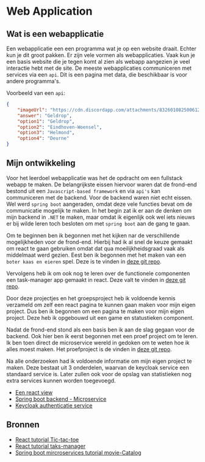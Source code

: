 # Web Application

## Wat is een webapplicatie

Een webapplicatie een een programma wat je op een website draait.
Echter kun je dit groot pakken.
Er zijn vele vormen als webapplicaties.
Vaak kun je een basis website die je tegen komt al zien als webapp aangezien je veel interactie hebt met de site.
De meeste webapplicaties communiceren met services via een `api`.
Dit is een pagina met data, die beschikbaar is voor andere programma's.

Voorbeeld van een `api`:

```json
{
    "imageUrl": "https://cdn.discordapp.com/attachments/832601082500612137/834368808553545728/Post_Geldrop_19-10-2019.jpg",
    "answer": "Geldrop",
    "option1": "Geldrop",
    "option2": "Eindhoven-Woensel",
    "option3": "Helmond",
    "option4": "Deurne"
}
```

## Mijn ontwikkeling

Voor het leerdoel webapplicatie was het de opdracht om een fullstack webapp te maken.
De belangrijkste eissen hiervoor waren dat de frond-end bestond uit een `Javascript-based framework` en via `api's` kan communiceren met de backend.
Voor de backend waren niet echt eissen. Wel werd `spring boot` aangeraden, omdat deze vele functies bevat om de communicatie mogelijk te maken.
In het begin zat ik er aan de denken om mijn backend in `.NET` te maken, maar omdat ik eigenlijk ook wel iets nieuws er bij wilde leren toch besloten om met `spring boot` aan de gang te gaan.

Om te beginnen ben ik begonnen met het kijken nar de verschillende mogelijkheden voor de frond-end.
Hierbij had ik al snel de keuze gemaakt om react te gaan gebruiken omdat dat qua moeilijkheidsgraad vaak als middelmaat werd gezien.
Eest ben ik begonnen met het maken van een `boter kaas en eieren` spel.
Deze is te vinden in [deze git repo](https://github.com/Piet2001/POC-React-Tic-Tac-Toe).

Vervolgens heb ik om ook nog te leren over de functionele componenten een task-manager app gemaakt in react.
Deze valt te vinden in [deze git repo](https://github.com/Piet2001/react-task-manager).

Door deze projectjes en het groepsproject heb ik voldoende kennis verzameld om zelf een react pagina te kunnen gaan maken voor mijn eigen project.
Dus ben ik begonnen om een pagina te maken voor mijn eigen project.
Deze heb ik opgebouwd uit een game en statustieken component.

Nadat de frond-end stond als een basis ben ik aan de slag gegaan voor de backend.
Ook hier ben ik eerst begonnen met een proef project om te leren.
Ik ben toen direct de microservice wereld in gedoken om te weten hoe ik alles moest maken.
Het proefproject is de vinden in [deze git repo](https://github.com/Piet2001/POC-Movie-Catalog).

Na alle onderzoeken had ik voldoende informatie om mijn eigen project te maken.
Deze bestaat uit 3 onderdelen, waarvan de keycloak service een standaard service is.
Later zullen ook voor de opslag van statistieken nog extra services kunnen worden toegevoegd.

- [Een react view](https://github.com/Piet2001/FirestationQuiz-View)
- [Spring boot backend - Microservice](https://github.com/Piet2001/game-data-service)
- [Keycloak authenticatie service](https://www.keycloak.org/)

## Bronnen

- [React tutorial Tic-tac-toe](https://reactjs.org/tutorial/tutorial.html)
- [React tutorial taks-manager](https://www.youtube.com/watch?v=w7ejDZ8SWv8)
- [Spring boot mircroservices tutorial movie-Catalog](https://www.youtube.com/playlist?list=PLqq-6Pq4lTTZSKAFG6aCDVDP86Qx4lNas)
